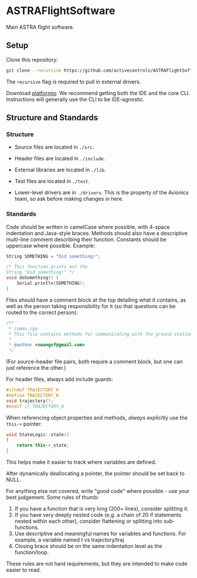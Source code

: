 # ASTRAFlightSoftware
Main ASTRA flight software.

## Setup

Clone this repository:
```sh
git clone --recursive https://github.com/activecontrols/ASTRAFlightSoftware.git # Or use the SSH repo link
```

The `recursive` flag is required to pull in external drivers.

Download [platformio](https://platformio.org/). We recommend getting both the IDE and
the core CLI. Instructions will generally use the CLI to be IDE-agnostic.

## Structure and Standards

### Structure

- Source files are located in `./src`.
- Header files are located in `./include`.
- External libraries are located in `./lib`.
- Test files are located in `./test`.

- Lower-level drivers are in `./drivers`. This is the property of the Avionics team,
so ask before making changes in here.

### Standards

Code should be written in camelCase where possible, with 4-space indentation and
Java-style braces. Methods should also have a descriptive multi-line comment describing their function.
Constants should be uppercase where possible.
Example:
```c
String SOMETHING = "Did something!";

/* This function prints out the
String "Did something!" */
void doSomething() {
    Serial.println(SOMETHING);
}
```

Files should have a comment block at the top detailing what it contains, as well as
the person taking responsibility for it (so that questions can be routed to the correct
person):
```cpp
/**
 * comms.cpp
 * This file contains methods for communicating with the ground station.
 *
 * @author <vwangsf@gmail.com>
 */
```
(For source-header file pairs, both require a comment block, but one can just reference the other.)

For header files, always add include guards:
```cpp
#ifndef TRAJECTORY_H
#define TRAJECTORY_H
void trajectory();
#endif // TRAJECTORY_H
```

When referencing object properties and methods, *always* explicitly use the `this->` pointer:
```cpp
void StateLogic::state()
{
    return this->_state;
}
```
This helps make it easier to track where variables are defined.

After dynamically deallocating a pointer, the pointer should be set back to NULL.

For anything else not covered, write "good code" where possible - use your best judgement. Some rules of thumb:
1. If you have a function that is very long (200+ lines), consider splitting it.
2. If you have very deeply nested code (e.g. a chain of 20 if statements nested within each other), consider flattening or splitting into sub-functions.
3. Use descriptive and meaningful names for variables and functions. For example, a variable named t vs trajectory/traj
4. Closing brace should be on the same indentation level as the function/loop.

These rules are not hard requirements, but they are intended to make code easier to read.
